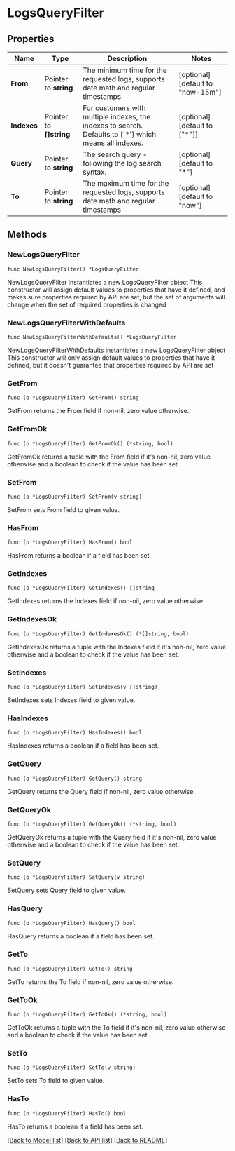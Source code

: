 # LogsQueryFilter

## Properties

Name | Type | Description | Notes
------------ | ------------- | ------------- | -------------
**From** | Pointer to **string** | The minimum time for the requested logs, supports date math and regular timestamps | [optional] [default to "now-15m"]
**Indexes** | Pointer to **[]string** | For customers with multiple indexes, the indexes to search. Defaults to [&#39;*&#39;] which means all indexes. | [optional] [default to ["*"]]
**Query** | Pointer to **string** | The search query - following the log search syntax. | [optional] [default to "*"]
**To** | Pointer to **string** | The maximum time for the requested logs, supports date math and regular timestamps | [optional] [default to "now"]

## Methods

### NewLogsQueryFilter

`func NewLogsQueryFilter() *LogsQueryFilter`

NewLogsQueryFilter instantiates a new LogsQueryFilter object
This constructor will assign default values to properties that have it defined,
and makes sure properties required by API are set, but the set of arguments
will change when the set of required properties is changed

### NewLogsQueryFilterWithDefaults

`func NewLogsQueryFilterWithDefaults() *LogsQueryFilter`

NewLogsQueryFilterWithDefaults instantiates a new LogsQueryFilter object
This constructor will only assign default values to properties that have it defined,
but it doesn't guarantee that properties required by API are set

### GetFrom

`func (o *LogsQueryFilter) GetFrom() string`

GetFrom returns the From field if non-nil, zero value otherwise.

### GetFromOk

`func (o *LogsQueryFilter) GetFromOk() (*string, bool)`

GetFromOk returns a tuple with the From field if it's non-nil, zero value otherwise
and a boolean to check if the value has been set.

### SetFrom

`func (o *LogsQueryFilter) SetFrom(v string)`

SetFrom sets From field to given value.

### HasFrom

`func (o *LogsQueryFilter) HasFrom() bool`

HasFrom returns a boolean if a field has been set.

### GetIndexes

`func (o *LogsQueryFilter) GetIndexes() []string`

GetIndexes returns the Indexes field if non-nil, zero value otherwise.

### GetIndexesOk

`func (o *LogsQueryFilter) GetIndexesOk() (*[]string, bool)`

GetIndexesOk returns a tuple with the Indexes field if it's non-nil, zero value otherwise
and a boolean to check if the value has been set.

### SetIndexes

`func (o *LogsQueryFilter) SetIndexes(v []string)`

SetIndexes sets Indexes field to given value.

### HasIndexes

`func (o *LogsQueryFilter) HasIndexes() bool`

HasIndexes returns a boolean if a field has been set.

### GetQuery

`func (o *LogsQueryFilter) GetQuery() string`

GetQuery returns the Query field if non-nil, zero value otherwise.

### GetQueryOk

`func (o *LogsQueryFilter) GetQueryOk() (*string, bool)`

GetQueryOk returns a tuple with the Query field if it's non-nil, zero value otherwise
and a boolean to check if the value has been set.

### SetQuery

`func (o *LogsQueryFilter) SetQuery(v string)`

SetQuery sets Query field to given value.

### HasQuery

`func (o *LogsQueryFilter) HasQuery() bool`

HasQuery returns a boolean if a field has been set.

### GetTo

`func (o *LogsQueryFilter) GetTo() string`

GetTo returns the To field if non-nil, zero value otherwise.

### GetToOk

`func (o *LogsQueryFilter) GetToOk() (*string, bool)`

GetToOk returns a tuple with the To field if it's non-nil, zero value otherwise
and a boolean to check if the value has been set.

### SetTo

`func (o *LogsQueryFilter) SetTo(v string)`

SetTo sets To field to given value.

### HasTo

`func (o *LogsQueryFilter) HasTo() bool`

HasTo returns a boolean if a field has been set.


[[Back to Model list]](../README.md#documentation-for-models) [[Back to API list]](../README.md#documentation-for-api-endpoints) [[Back to README]](../README.md)


